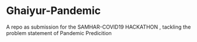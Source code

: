 # Ghaiyur-Pandemic
A repo as submission for the SAMHAR-COVID19 HACKATHON , tackling the problem statement of Pandemic Predicition 
